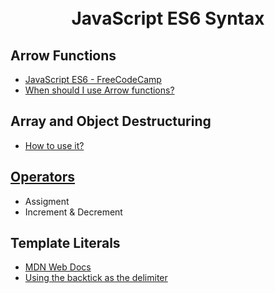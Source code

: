 <h1 align="center">
  <br>
    JavaScript ES6 Syntax
  <br>
</h1>


## Arrow Functions
- [JavaScript ES6 - FreeCodeCamp][jes]
- [When should I use Arrow functions?][waf]

## Array and Object Destructuring
- [How to use it?][dffc]

## [Operators][operator]
- Assigment
- Increment & Decrement

## Template Literals
- [MDN Web Docs][mtl]
- [Using the backtick as the delimiter][utl]


[jes]: https://www.freecodecamp.org/news/write-less-do-more-with-javascript-es6-5fd4a8e50ee2/
[waf]: https://www.freecodecamp.org/news/when-and-why-you-should-use-es6-arrow-functions-and-when-you-shouldnt-3d851d7f0b26/

[dffc]: https://www.freecodecamp.org/news/array-and-object-destructuring-in-javascript/

[operator]: https://developer.mozilla.org/en-US/docs/Web/JavaScript/Reference/Operators

[mtl]: https://developer.mozilla.org/en-US/docs/Web/JavaScript/Reference/Template_literals
[utl]: https://stackoverflow.com/a/40062505/14358560